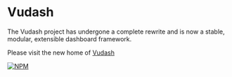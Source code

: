 # Vudash

The Vudash project has undergone a complete rewrite and is now a stable, modular, extensible dashboard framework.

Please visit the new home of [Vudash](https://github.com/vudash)

[![NPM](https://nodei.co/npm/vudash.png)](https://npmjs.org/package/vudash)
